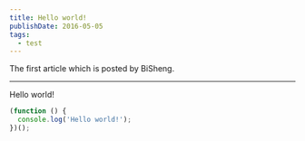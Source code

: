 ```yaml
---
title: Hello world!
publishDate: 2016-05-05
tags: 
  - test
---
```


The first article which is posted by BiSheng.

---

Hello world!

```js
(function () {
  console.log('Hello world!');
})();
```